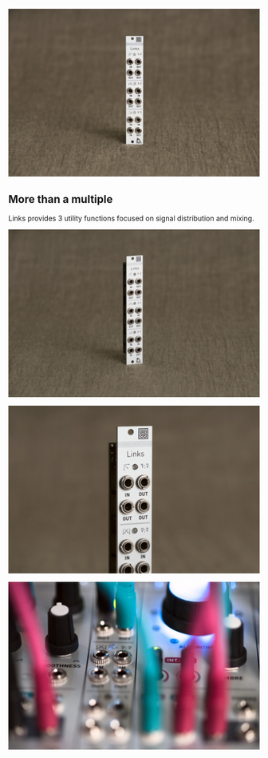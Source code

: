 ![](images/gallery/links1.jpg)

## More than a multiple

Links provides 3 utility functions focused on signal distribution and mixing.

![](images/gallery/links2.jpg)

![](images/gallery/links3.jpg)

![](images/gallery/links4.jpg)
